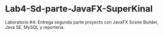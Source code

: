 # Lab4-Sd-parte-JavaFX-SuperKinal
Laboratorio #4: Entrega segunda parte proyecto con JavaFX Scene Builder, Java SE, MySQL y reporteria.
